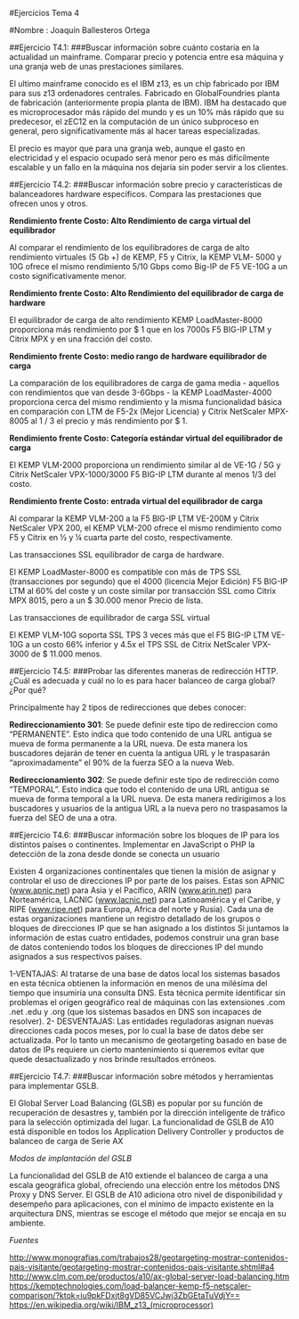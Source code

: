 #Ejercicios Tema 4

#Nombre : Joaquín Ballesteros Ortega


##Ejercicio T4.1:
###Buscar información sobre cuánto costaría en la actualidad un mainframe. Comparar precio y potencia entre esa máquina y una granja web de unas prestaciones similares. 

El ultimo mainframe conocido es el IBM z13, es un chip fabricado por IBM para sus z13 ordenadores centrales. 
Fabricado en GlobalFoundries  planta de fabricación (anteriormente propia planta de IBM). 
IBM ha destacado que es microprocesador más rápido del mundo y es un 10% más rápido que su predecesor, el zEC12 en la computación de un único subproceso 
en general, pero significativamente más al hacer tareas especializadas. 

El precio es mayor que para una granja web, aunque el gasto en electricidad y el espacio ocupado será menor pero es más difícilmente escalable y un fallo 
en la máquina nos dejaría sin poder servir a los clientes.


##Ejercicio T4.2:
###Buscar información sobre precio y características de balanceadores hardware específicos. Compara las prestaciones que ofrecen unos y otros. 

**Rendimiento frente Costo: Alto Rendimiento de carga virtual del equilibrador**

Al comparar el rendimiento de los equilibradores de carga de alto rendimiento virtuales (5 Gb +) de KEMP, F5 y Citrix, la KEMP VLM- 5000 y 10G ofrece el mismo rendimiento 5/10 Gbps como Big-IP de F5 VE-10G a un costo significativamente menor.


**Rendimiento frente Costo: Alto Rendimiento del equilibrador de carga de hardware**

El equilibrador de carga de alto rendimiento KEMP LoadMaster-8000 proporciona más rendimiento por $ 1 que en los 7000s F5 BIG-IP LTM y Citrix MPX y en una fracción del costo.


**Rendimiento frente Costo: medio rango de hardware equilibrador de carga**

La comparación de los equilibradores de carga de gama media - aquellos con rendimientos que van desde 3-6Gbps - la KEMP LoadMaster-4000 proporciona cerca del mismo rendimiento y la misma funcionalidad básica en comparación con LTM de F5-2x (Mejor Licencia) y Citrix NetScaler MPX-8005 al 1 / 3 el precio y más rendimiento por $ 1.


**Rendimiento frente Costo: Categoría estándar virtual del equilibrador de carga**

El KEMP VLM-2000 proporciona un rendimiento similar al de VE-1G / 5G y Citrix NetScaler VPX-1000/3000 F5 BIG-IP LTM durante al menos 1/3 del costo.

**Rendimiento frente Costo: entrada virtual del equilibrador de carga**

Al comparar la KEMP VLM-200 a la F5 BIG-IP LTM VE-200M y Citrix NetScaler VPX 200, el KEMP VLM-200 ofrece el mismo rendimiento como F5 y Citrix en ½ y ¼ cuarta parte del costo, respectivamente.

Las transacciones SSL equilibrador de carga de hardware.

El KEMP LoadMaster-8000 es compatible con más de TPS SSL (transacciones por segundo) que el 4000 (licencia Mejor Edición) F5 BIG-IP LTM al 60% del coste y un coste similar por transacción SSL como Citrix MPX 8015, pero a un $ 30.000 menor Precio de lista.

Las transacciones de equilibrador de carga SSL virtual

El KEMP VLM-10G soporta SSL TPS 3 veces más que el F5 BIG-IP LTM VE-10G a un costo 66% inferior y 4.5x el TPS SSL de Citrix NetScaler VPX-3000 de $ 11.000 menos.


##Ejercicio T4.5:
###Probar las diferentes maneras de redirección HTTP.¿Cuál es adecuada y cuál no lo es para hacer balanceo de carga global? ¿Por qué?

Principalmente hay 2 tipos de redirecciones que debes conocer:

**Redireccionamiento 301**: Se puede definir este tipo de redireccion como “PERMANENTE”. Esto indica que todo contenido de una URL
 antigua se mueva de forma permanente a la URL nueva. De esta manera los buscadores dejarán de tener en cuenta la antigua URL y 
le traspasarán “aproximadamente” el 90% de la fuerza SEO a la nueva Web.

**Redireccionamiento 302**: Se puede definir este tipo de redirección como “TEMPORAL”. Esto indica que todo el contenido de una URL 
antigua se mueva de forma temporal a la URL nueva. De esta manera redirigimos a los buscadores y usuarios de la antigua URL a la 
nueva pero no traspasamos la fuerza del SEO de una a otra.




##Ejercicio T4.6:
###Buscar información sobre los bloques de IP para los distintos países o continentes. Implementar en JavaScript o PHP la detección de la zona desde donde se conecta un usuario

Existen 4 organizaciones continentales que tienen la misión de asignar y controlar el uso de direcciones IP por parte de los países.
 Estas son APNIC (www.apnic.net) para Asia y el Pacífico, ARIN (www.arin.net) para Norteamérica, LACNIC (www.lacnic.net) para Latinoamérica y el Caribe, 
y RIPE (www.ripe.net) para Europa, Africa del norte y Rusia).
Cada una de estas organizaciones mantiene un registro detallado de los grupos o bloques de direcciones IP que se han asignado a los distintos 
Si juntamos la información de estas cuatro entidades, podemos construir una gran base de datos conteniendo todos los bloques de direcciones IP del 
mundo asignados a sus respectivos países.

1-VENTAJAS: Al tratarse de una base de datos local los sistemas basados en esta técnica obtienen la información en menos de una milésima del tiempo que 
insumiría una consulta DNS. Esta técnica permite identificar sin problemas el origen geográfico real de máquinas con las extensiones .com .net .edu y .org 
(que los sistemas basados en DNS son incapaces de resolver).
2- DESVENTAJAS: Las entidades reguladoras asignan nuevas direcciones cada pocos meses, por lo cual la base de datos debe ser actualizada. Por lo tanto un 
mecanismo de geotargeting basado en base de datos de IPs requiere un cierto mantenimiento si queremos evitar que quede desactualizado y nos brinde 
resultados erróneos.





##Ejercicio T4.7:
###Buscar información sobre métodos y herramientas para implementar GSLB. 

El Global Server Load Balancing (GLSB) es popular por su función de recuperación de desastres y, también por la dirección inteligente de 
tráfico para la selección optimizada del lugar. La funcionalidad de GSLB de A10 está disponible en todos los Application Delivery Controller
 y productos de balanceo de carga de Serie AX

*Modos de implantación del GSLB*

La funcionalidad del GSLB de A10 extiende el balanceo de carga a una escala geográfica global, ofreciendo una elección entre los métodos 
DNS Proxy y DNS Server. El GSLB de A10 adiciona otro nivel de disponibilidad y desempeño para aplicaciones, con el mínimo de impacto existente
 en la arquitectura DNS, mientras se escoge el método que mejor se encaja en su ambiente.


*Fuentes*

http://www.monografias.com/trabajos28/geotargeting-mostrar-contenidos-pais-visitante/geotargeting-mostrar-contenidos-pais-visitante.shtml#a4
http://www.clm.com.pe/productos/a10/ax-global-server-load-balancing.htm
https://kemptechnologies.com/load-balancer-kemp-f5-netscaler-comparison/?ktok=iu9pkFDxjt8gVD85VCJwj3ZbGEtaTuVdjY==
https://en.wikipedia.org/wiki/IBM_z13_(microprocessor)
